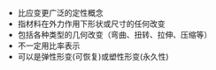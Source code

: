 - 比应变更广泛的定性概念
- 指材料在外力作用下形状或尺寸的任何改变
- 包括各种类型的几何改变（弯曲、扭转、拉伸、压缩等）
- 不一定用比率表示
- 可以是弹性形变(可恢复)或塑性形变(永久性)

